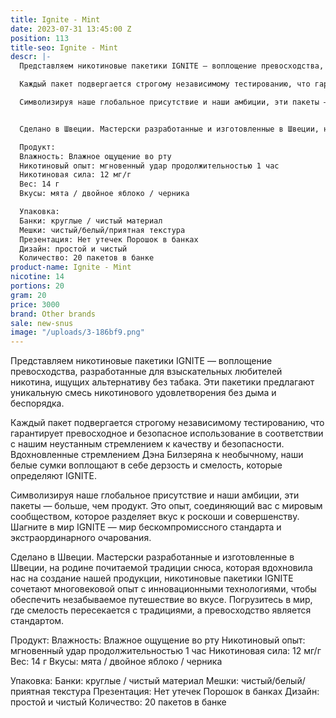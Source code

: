 ```yaml
---
title: Ignite - Mint
date: 2023-07-31 13:45:00 Z
position: 113
title-seo: Ignite - Mint
descr: |-
  Представляем никотиновые пакетики IGNITE — воплощение превосходства, разработанные для взыскательных любителей никотина, ищущих альтернативу без табака. Эти пакетики предлагают уникальную смесь никотинового удовлетворения без дыма и беспорядка.

  Каждый пакет подвергается строгому независимому тестированию, что гарантирует превосходное и безопасное использование в соответствии с нашим неустанным стремлением к качеству и безопасности. Вдохновленные стремлением Дэна Билзеряна к необычному, наши белые сумки воплощают в себе дерзость и смелость, которые определяют IGNITE.

  Символизируя наше глобальное присутствие и наши амбиции, эти пакеты — больше, чем продукт. Это опыт, соединяющий вас с мировым сообществом, которое разделяет вкус к роскоши и совершенству. Шагните в мир IGNITE — мир бескомпромиссного стандарта и экстраординарного очарования.


  Сделано в Швеции. Мастерски разработанные и изготовленные в Швеции, на родине почитаемой традиции снюса, которая вдохновила нас на создание нашей продукции, никотиновые пакетики IGNITE сочетают многовековой опыт с инновационными технологиями, чтобы обеспечить незабываемое путешествие во вкусе. Погрузитесь в мир, где смелость пересекается с традициями, а превосходство является стандартом.

  Продукт:
  Влажность: Влажное ощущение во рту
  Никотиновый опыт: мгновенный удар продолжительностью 1 час
  Никотиновая сила: 12 мг/г
  Вес: 14 г
  Вкусы: мята / двойное яблоко / черника

  Упаковка:
  Банки: круглые / чистый материал
  Мешки: чистый/белый/приятная текстура
  Презентация: Нет утечек Порошок в банках
  Дизайн: простой и чистый
  Количество: 20 пакетов в банке
product-name: Ignite - Mint
nicotine: 14
portions: 20
gram: 20
price: 3000
brand: Other brands
sale: new-snus
image: "/uploads/3-186bf9.png"
---
```


Представляем никотиновые пакетики IGNITE — воплощение превосходства, разработанные для взыскательных любителей никотина, ищущих альтернативу без табака. Эти пакетики предлагают уникальную смесь никотинового удовлетворения без дыма и беспорядка.

Каждый пакет подвергается строгому независимому тестированию, что гарантирует превосходное и безопасное использование в соответствии с нашим неустанным стремлением к качеству и безопасности. Вдохновленные стремлением Дэна Билзеряна к необычному, наши белые сумки воплощают в себе дерзость и смелость, которые определяют IGNITE.

Символизируя наше глобальное присутствие и наши амбиции, эти пакеты — больше, чем продукт. Это опыт, соединяющий вас с мировым сообществом, которое разделяет вкус к роскоши и совершенству. Шагните в мир IGNITE — мир бескомпромиссного стандарта и экстраординарного очарования.


Сделано в Швеции. Мастерски разработанные и изготовленные в Швеции, на родине почитаемой традиции снюса, которая вдохновила нас на создание нашей продукции, никотиновые пакетики IGNITE сочетают многовековой опыт с инновационными технологиями, чтобы обеспечить незабываемое путешествие во вкусе. Погрузитесь в мир, где смелость пересекается с традициями, а превосходство является стандартом.

Продукт:
Влажность: Влажное ощущение во рту
Никотиновый опыт: мгновенный удар продолжительностью 1 час
Никотиновая сила: 12 мг/г
Вес: 14 г
Вкусы: мята / двойное яблоко / черника

Упаковка:
Банки: круглые / чистый материал
Мешки: чистый/белый/приятная текстура
Презентация: Нет утечек Порошок в банках
Дизайн: простой и чистый
Количество: 20 пакетов в банке
